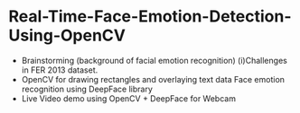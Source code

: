# Real-Time-Face-Emotion-Detection-Using-OpenCV

* Brainstorming (background of facial emotion recognition) 
(i)Challenges in FER 2013 dataset.
* OpenCV for drawing rectangles and overlaying text data Face emotion recognition using DeepFace library
* Live Video demo using OpenCV + DeepFace for Webcam
